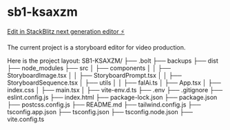 # sb1-ksaxzm

[Edit in StackBlitz next generation editor ⚡️](https://stackblitz.com/~/github.com/gordoisgone/sb1-ksaxzm)

The current project is a storyboard editor for video production.

Here is the project layout:
SB1-KSAXZM/
├── .bolt
├── backups
├── dist
├── node_modules
├── src
│   ├── components
│   │   ├── StoryboardImage.tsx
│   │   ├── StoryboardPrompt.tsx
│   │   ├── StoryboardSequence.tsx
│   ├── utils
│   │   ├── falAi.ts
│   ├── App.tsx
│   ├── index.css
│   ├── main.tsx
│   ├── vite-env.d.ts
├── .env
├── .gitignore
├── eslint.config.js
├── index.html
├── package-lock.json
├── package.json
├── postcss.config.js
├── README.md
├── tailwind.config.js
├── tsconfig.app.json
├── tsconfig.json
├── tsconfig.node.json
├── vite.config.ts

